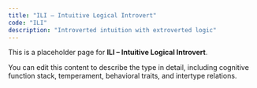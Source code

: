 ```yaml
---
title: "ILI – Intuitive Logical Introvert"
code: "ILI"
description: "Introverted intuition with extroverted logic"
---
```


This is a placeholder page for **ILI – Intuitive Logical Introvert**.

You can edit this content to describe the type in detail, including cognitive function stack, temperament, behavioral traits, and intertype relations.
